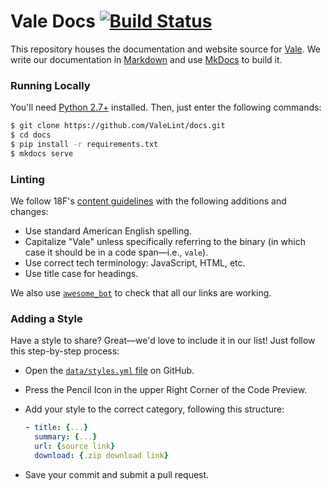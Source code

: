# Vale Docs [![Build Status](https://travis-ci.org/ValeLint/docs.svg?branch=master)](https://travis-ci.org/ValeLint/docs)

This repository houses the documentation and website source for [Vale](https://github.com/ValeLint/vale). We write our documentation in [Markdown](http://commonmark.org/) and use [MkDocs](http://www.mkdocs.org/) to build it.

### Running Locally

You'll need [Python 2.7+](https://www.python.org/downloads/) installed. Then, just enter the following commands:

```bash
$ git clone https://github.com/ValeLint/docs.git
$ cd docs
$ pip install -r requirements.txt
$ mkdocs serve
```

### Linting

We follow 18F's [content guidelines](https://pages.18f.gov/content-guide/) with the following additions and changes:

<!-- vale off -->

- Use standard American English spelling.
- Capitalize "Vale" unless specifically referring to the binary (in which case it should be in a code span&mdash;i.e., `vale`).
- Use correct tech terminology: JavaScript, HTML, etc.
- Use title case for headings.

We also use [`awesome_bot`](https://github.com/dkhamsing/awesome_bot) to check that all our links are working.

### Adding a Style

Have a style to share? Great&mdash;we'd love to include it in our list! Just follow this step-by-step process:

- Open the [`data/styles.yml` file](https://github.com/ValeLint/docs/blob/master/data/styles.yml) on GitHub.
- Press the Pencil Icon in the upper Right Corner of the Code Preview.
- Add your style to the correct category, following this structure:

    ```yml
    - title: {...}
      summary: {...}
      url: {source link}
      download: {.zip download link}
    ```

- Save your commit and submit a pull request.

